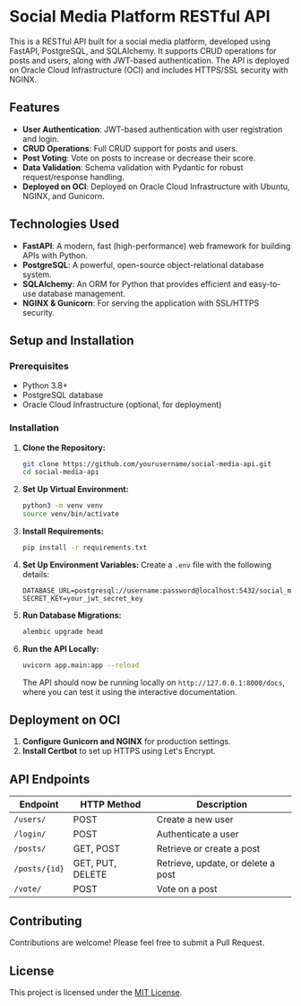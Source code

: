 # Social Media Platform RESTful API

This is a RESTful API built for a social media platform, developed using FastAPI, PostgreSQL, and SQLAlchemy. It supports CRUD operations for posts and users, along with JWT-based authentication. The API is deployed on Oracle Cloud Infrastructure (OCI) and includes HTTPS/SSL security with NGINX.

## Features

- **User Authentication**: JWT-based authentication with user registration and login.
- **CRUD Operations**: Full CRUD support for posts and users.
- **Post Voting**: Vote on posts to increase or decrease their score.
- **Data Validation**: Schema validation with Pydantic for robust request/response handling.
- **Deployed on OCI**: Deployed on Oracle Cloud Infrastructure with Ubuntu, NGINX, and Gunicorn.

## Technologies Used

- **FastAPI**: A modern, fast (high-performance) web framework for building APIs with Python.
- **PostgreSQL**: A powerful, open-source object-relational database system.
- **SQLAlchemy**: An ORM for Python that provides efficient and easy-to-use database management.
- **NGINX & Gunicorn**: For serving the application with SSL/HTTPS security.

## Setup and Installation

### Prerequisites

- Python 3.8+
- PostgreSQL database
- Oracle Cloud Infrastructure (optional, for deployment)

### Installation

1. **Clone the Repository:**

   ```bash
   git clone https://github.com/yourusername/social-media-api.git
   cd social-media-api
   ```

2. **Set Up Virtual Environment:**

   ```bash
   python3 -m venv venv
   source venv/bin/activate
   ```

3. **Install Requirements:**

   ```bash
   pip install -r requirements.txt
   ```

4. **Set Up Environment Variables:**
   Create a `.env` file with the following details:

   ```plaintext
   DATABASE_URL=postgresql://username:password@localhost:5432/social_media_db
   SECRET_KEY=your_jwt_secret_key
   ```

5. **Run Database Migrations:**

   ```bash
   alembic upgrade head
   ```

6. **Run the API Locally:**

   ```bash
   uvicorn app.main:app --reload
   ```

   The API should now be running locally on `http://127.0.0.1:8000/docs`, where you can test it using the interactive documentation.

## Deployment on OCI

1. **Configure Gunicorn and NGINX** for production settings.
2. **Install Certbot** to set up HTTPS using Let's Encrypt.

## API Endpoints

| Endpoint     | HTTP Method | Description                      |
|--------------|-------------|----------------------------------|
| `/users/`    | POST        | Create a new user                |
| `/login/`    | POST        | Authenticate a user              |
| `/posts/`    | GET, POST   | Retrieve or create a post        |
| `/posts/{id}`| GET, PUT, DELETE | Retrieve, update, or delete a post |
| `/vote/`     | POST        | Vote on a post                   |

## Contributing

Contributions are welcome! Please feel free to submit a Pull Request.

## License

This project is licensed under the [MIT License](LICENSE).
